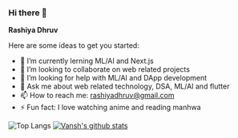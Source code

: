 ### Hi there 👋

**Rashiya Dhruv** 

Here are some ideas to get you started:

- 🌱 I’m currently lerning ML/AI and Next.js
- 👯 I’m looking to collaborate on web related projects
- 🤔 I’m looking for help with ML/AI and DApp development
- 💬 Ask me about web related technology, DSA, ML/AI and flutter
- 📫 How to reach me: rashiyadhruv@gmail.com
- ⚡ Fun fact: I love watching anime and reading manhwa

![Top Langs](https://github-readme-stats.vercel.app/api/top-langs/?username=rashiyadhruv&theme=nightowl&layout=compact&hide=html)
[![Vansh's github stats](https://github-readme-stats.vercel.app/api?username=rashiyadhruv&theme=nightowl)](https://github.com/rashiyadhruv/github-readme-stats)

